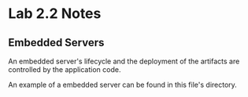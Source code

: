 # Lab 2.2 Notes

## Embedded Servers
An embedded server's lifecycle and the deployment of the artifacts are controlled by the application code.

An example of a embedded server can be found in this file's directory.
